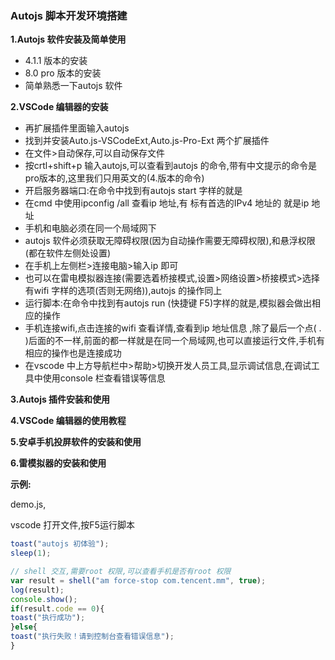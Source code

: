 ### Autojs 脚本开发环境搭建

**1.Autojs 软件安装及简单使用**

- 4.1.1 版本的安装
- 8.0 pro 版本的安装
- 简单熟悉一下autojs 软件

**2.VSCode 编辑器的安装**

- 再扩展插件里面输入autojs 
- 找到并安装Auto.js-VSCodeExt,Auto.js-Pro-Ext  两个扩展插件
- 在文件>自动保存,可以自动保存文件
- 按crtl+shift+p  输入autojs,可以查看到autojs 的命令,带有中文提示的命令是pro版本的,这里我们只用英文的(4.版本的命令)
- 开启服务器端口:在命令中找到有autojs start 字样的就是
- 在cmd 中使用ipconfig /all 查看ip 地址,有 标有首选的IPv4 地址的 就是ip 地址
- 手机和电脑必须在同一个局域网下
- autojs 软件必须获取无障碍权限(因为自动操作需要无障碍权限),和悬浮权限(都在软件左侧处设置)
- 在手机上左侧栏>连接电脑>输入ip 即可
- 也可以在雷电模拟器连接(需要选着桥接模式,设置>网络设置>桥接模式>选择有wifi 字样的选项(否则无网络)),autojs 的操作同上
- 运行脚本:在命令中找到有autojs run (快捷键 F5)字样的就是,模拟器会做出相应的操作
- 手机连接wifi,点击连接的wifi 查看详情,查看到ip 地址信息 ,除了最后一个点( . )后面的不一样,前面的都一样就是在同一个局域网,也可以直接运行文件,手机有相应的操作也是连接成功
- 在vscode 中上方导航栏中>帮助>切换开发人员工具,显示调试信息,在调试工具中使用console 栏查看错误等信息

**3.Autojs 插件安装和使用**

**4.VSCode 编辑器的使用教程**

**5.安卓手机投屏软件的安装和使用**

**6.雷模拟器的安装和使用**



**示例:**

demo.js,

vscode 打开文件,按F5运行脚本

```js
toast("autojs 初体验");
sleep(1);

// shell 交互,需要root 权限,可以查看手机是否有root 权限
var result = shell("am force-stop com.tencent.mm", true);
log(result);
console.show();
if(result.code == 0){
toast("执行成功");
}else{
toast("执行失败！请到控制台查看错误信息");
}
```

